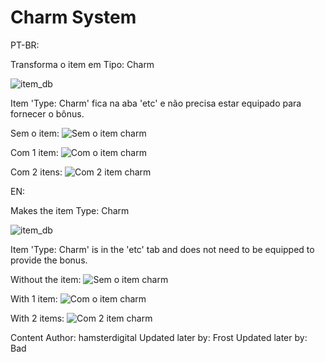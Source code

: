 # Charm System

PT-BR:

Transforma o item em Tipo: Charm

![item_db](https://user-images.githubusercontent.com/14701742/137584266-1dcc7b43-76a1-4311-90e9-5e9711e4f650.PNG)

Item 'Type: Charm' fica na aba 'etc' e não precisa estar equipado para fornecer o bônus.

Sem o item:
![Sem o item charm](https://user-images.githubusercontent.com/14701742/137584286-d37c06d1-30a6-42b9-a172-6672cc03cd79.PNG)

Com 1 item:
![Com o item charm](https://user-images.githubusercontent.com/14701742/137584287-9cadedf0-db2d-4600-af92-e81b1b177623.PNG)

Com 2 itens:
![Com 2 item charm](https://user-images.githubusercontent.com/14701742/137584290-bcc6efee-ff84-4c5c-9d43-175b824b5eb0.PNG)

EN:

Makes the item Type: Charm

![item_db](https://user-images.githubusercontent.com/14701742/137584266-1dcc7b43-76a1-4311-90e9-5e9711e4f650.PNG)

Item 'Type: Charm' is in the 'etc' tab and does not need to be equipped to provide the bonus.

Without the item:
![Sem o item charm](https://user-images.githubusercontent.com/14701742/137584286-d37c06d1-30a6-42b9-a172-6672cc03cd79.PNG)

With 1 item:
![Com o item charm](https://user-images.githubusercontent.com/14701742/137584287-9cadedf0-db2d-4600-af92-e81b1b177623.PNG)

With 2 items:
![Com 2 item charm](https://user-images.githubusercontent.com/14701742/137584290-bcc6efee-ff84-4c5c-9d43-175b824b5eb0.PNG)







Content Author: hamsterdigital
Updated later by: Frost
Updated later by: Bad
